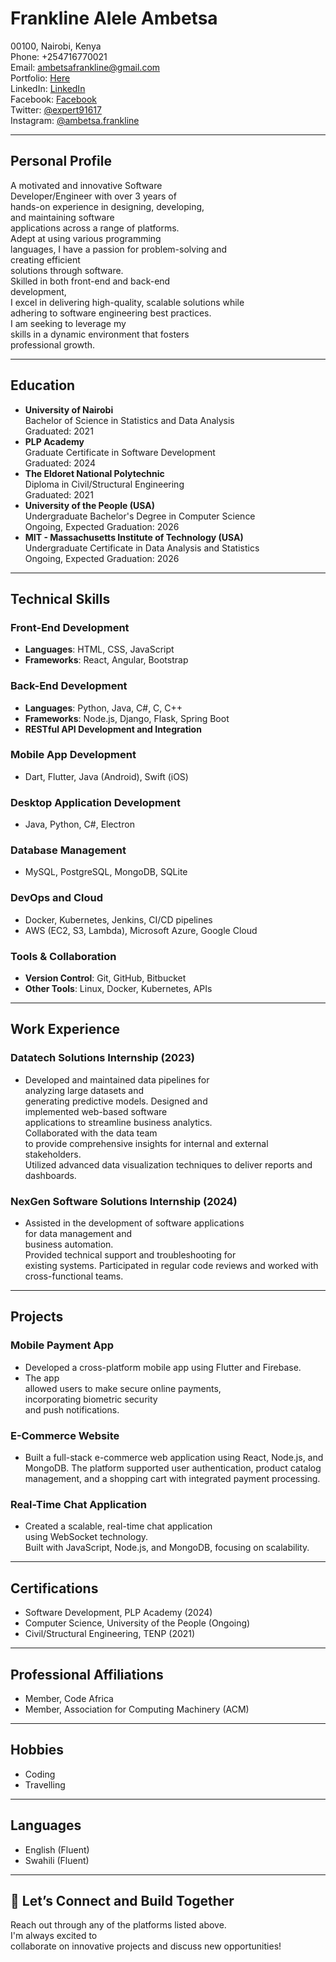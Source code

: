 # Frankline Alele Ambetsa

00100, Nairobi, Kenya  
Phone: +254716770021  
Email: <ambetsafrankline@gmail.com>  
Portfolio: [Here](https://frank2446-dotcom.github.io/my_portfolio/)  
LinkedIn: [LinkedIn](https://www.linkedin.com/in/ambetsa-frankline/)  
Facebook: [Facebook](https://www.facebook.com/profile.php?id=100081601457541)  
Twitter: [@expert91617](https://twitter.com/expert91617)  
Instagram: [@ambetsa.frankline](https://www.instagram.com/ambetsa.frankline/)  

---

## Personal Profile

A motivated and innovative Software  
Developer/Engineer with over 3 years of  
hands-on experience in designing, developing,  
and maintaining software  
applications across a range of platforms.  
Adept at using various programming  
languages, I have a passion for problem-solving and  
creating efficient  
solutions through software.  
Skilled in both front-end and back-end  
development,  
I excel in delivering high-quality, scalable solutions while  
adhering to software engineering best practices.  
I am seeking to leverage my  
skills in a dynamic environment that fosters  
professional growth.

---

## Education

- **University of Nairobi**  
  Bachelor of Science in Statistics and Data Analysis  
  Graduated: 2021  
- **PLP Academy**  
  Graduate Certificate in Software Development  
  Graduated: 2024  
- **The Eldoret National Polytechnic**  
  Diploma in Civil/Structural Engineering  
  Graduated: 2021  
- **University of the People (USA)**  
  Undergraduate Bachelor's Degree in Computer Science  
  Ongoing, Expected Graduation: 2026  
- **MIT - Massachusetts Institute of Technology (USA)**  
  Undergraduate Certificate in Data Analysis and Statistics  
  Ongoing, Expected Graduation: 2026

---

## Technical Skills

### Front-End Development

- **Languages**: HTML, CSS, JavaScript  
- **Frameworks**: React, Angular, Bootstrap

### Back-End Development

- **Languages**: Python, Java, C#, C, C++  
- **Frameworks**: Node.js, Django, Flask, Spring Boot  
- **RESTful API Development and Integration**

### Mobile App Development

- Dart, Flutter, Java (Android), Swift (iOS)

### Desktop Application Development

- Java, Python, C#, Electron

### Database Management

- MySQL, PostgreSQL, MongoDB, SQLite

### DevOps and Cloud

- Docker, Kubernetes, Jenkins, CI/CD pipelines  
- AWS (EC2, S3, Lambda), Microsoft Azure, Google Cloud

### Tools & Collaboration

- **Version Control**: Git, GitHub, Bitbucket  
- **Other Tools**: Linux, Docker, Kubernetes, APIs

---

## Work Experience

### **Datatech Solutions Internship** (2023)

- Developed and maintained data pipelines for  
  analyzing large datasets and  
  generating predictive models. Designed and  
  implemented web-based software  
  applications to streamline business analytics.  
  Collaborated with the data team  
  to provide comprehensive insights for internal and external stakeholders.  
  Utilized advanced data visualization techniques to deliver reports and  
  dashboards.

### **NexGen Software Solutions Internship** (2024)

- Assisted in the development of software applications  
  for data management and  
  business automation.  
  Provided technical support and troubleshooting for  
  existing systems. Participated in regular code reviews and worked with  
  cross-functional teams.

---

## Projects

### **Mobile Payment App**

- Developed a cross-platform mobile app using Flutter and Firebase.  
- The app  
  allowed users to make secure online payments,  
  incorporating biometric security  
  and push notifications.

### **E-Commerce Website**

- Built a full-stack e-commerce web application using React, Node.js, and  
  MongoDB. The platform supported user authentication, product catalog  
  management, and a shopping cart with integrated payment processing.

### **Real-Time Chat Application**

- Created a scalable, real-time chat application  
  using WebSocket technology.  
  Built with JavaScript, Node.js, and MongoDB, focusing on scalability.

---

## Certifications

- Software Development, PLP Academy (2024)  
- Computer Science, University of the People (Ongoing)  
- Civil/Structural Engineering, TENP (2021)

---

## Professional Affiliations

- Member, Code Africa  
- Member, Association for Computing Machinery (ACM)

---

## Hobbies

- Coding  
- Travelling

---

## Languages

- English (Fluent)  
- Swahili (Fluent)

---

## 🚀 Let’s Connect and Build Together

Reach out through any of the platforms listed above.  
I'm always excited to  
collaborate on innovative projects and discuss new opportunities!
